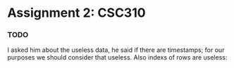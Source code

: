 # Assignment 2: CSC310

### TODO
I asked him about the useless data, he said if there are timestamps; for our purposes we should consider that useless. Also indexs of rows are useless:
